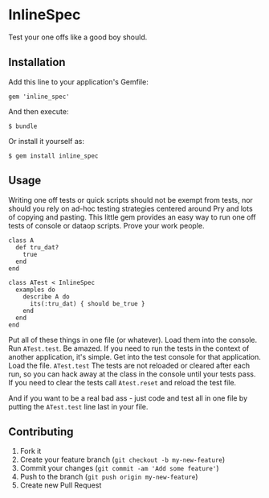 # InlineSpec

Test your one offs like a good boy should.

## Installation

Add this line to your application's Gemfile:

    gem 'inline_spec'

And then execute:

    $ bundle

Or install it yourself as:

    $ gem install inline_spec

## Usage

Writing one off tests or quick scripts should not be exempt from tests, nor
should you rely on ad-hoc testing strategies centered around Pry and lots of 
copying and pasting.  This little gem provides an easy way to run one off tests
of console or dataop scripts.  Prove your work people.

    class A
      def tru_dat?
        true
      end
    end

    class ATest < InlineSpec
      examples do
        describe A do
          its(:tru_dat) { should be_true }
        end
      end
    end

Put all of these things in one file (or whatever).  Load them into the console.
Run `ATest.test`.  Be amazed. If you need to run the tests in the context of 
another application, it's simple.  Get into the test console for that
application. Load the file. `ATest.test` The tests are not reloaded or cleared
after each run, so you can hack away at the class in the console until your 
tests pass.  If you need to clear the tests call `Atest.reset` and reload the 
test file.

And if you want to be a real bad ass - just code and test all in one file by 
putting the `ATest.test` line last in your file.


## Contributing

1. Fork it
2. Create your feature branch (`git checkout -b my-new-feature`)
3. Commit your changes (`git commit -am 'Add some feature'`)
4. Push to the branch (`git push origin my-new-feature`)
5. Create new Pull Request
